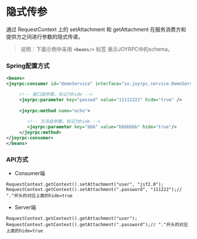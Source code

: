 隐式传参
==
通过 RequestContext 上的 setAttachment 和 getAttachment 在服务消费方和提供方之间进行参数的隐式传递。
>说明：下面示例中采用  **`<beans/>`** 标签 表示JOYRPC中的schema。

### Spring配置方式

```xml
<beans>
<joyrpc:consumer id="demoService" interface="io.joyrpc.service.DemoService" alias="joyrpc-demo">

     <!-- 接口级参数，标记为hide -->
     <joyrpc:parameter key="passwd" value="11112222" hide="true" />
     
     <joyrpc:method name="echo">
     
        <!-- 方法级参数，标记为hide -->
        <joyrpc:parameter key="bbb" value="bbbbbbb" hide="true"/>  
     </joyrpc:method>
</joyrpc:consumer>
</beans>
```

### API方式
- Consumer端
```
RequestContext.getContext().setAttachment("user", "jsf2.0");
RequestContext.getContext().setAttachment(".password", "111222");// "."开头的对应上面的hide=true
```
- Server端
 ```
RequestContext.getContext().getAttachment("user");
RequestContext.getContext().getAttachment(".password");// "."开头的对应上面的hide=true
 ```

 
